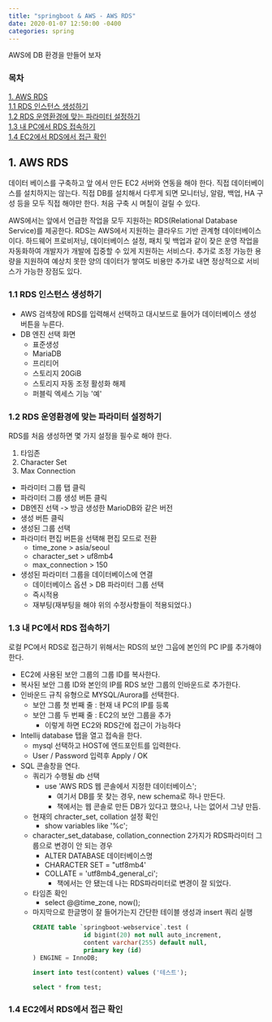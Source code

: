 ```yaml
---
title: "springboot & AWS - AWS RDS"
date: 2020-01-07 12:50:00 -0400
categories: spring
---
```


AWS에 DB 환경을 만들어 보자

### 목차
[1. AWS RDS](#1-aws-rds)<br>
[1.1 RDS 인스턴스 생성하기](#11-rds-인스턴스-생성하기)<br>
[1.2 RDS 운영환경에 맞는 파라미터 설정하기](#12-rds-운영환경에-맞는-파라미터-설정하기)<br>
[1.3 내 PC에서 RDS 접속하기](#13-내-pc에서-rds-접속하기)<br>
[1.4 EC2에서 RDS에서 접근 확인](#14-ec2에서-rds에서-접근-확인)<br>


## 1. AWS RDS
데이터 베이스를 구축하고 앞 에서 만든 EC2 서버와 연동을 해야 한다. 직접 데이터베이스를 설치하지는 않는다. 직접 DB를 설치해서 다루게 되면 모니터닝, 알람, 백업, HA 구성 등을 모두 직접 해야만 한다. 처음 구축 시 며칠이 걸릴 수 있다.

AWS에서는 앞에서 언급한 작업을 모두 지원하는 RDS(Relational Database Service)를 제공한다. RDS는 AWS에서 지원하는 클라우드 기반 관계형 데이터베이스이다. 하드웨어 프로비저닝, 데이터베이스 설정, 패치 및 백업과 같이 잦은 운영 작업을 자동화하여 개발자가 개발에 집중할 수 있게 지원하는 서비스다. 추가로 조정 가능한 용량을 지원하여 예상치 못한 양의 데이터가 쌓여도 비용만 추가로 내면 정상적으로 서비스가 가능한 장점도 있다.

### 1.1 RDS 인스턴스 생성하기
- AWS 검색창에 RDS를 입력해서 선택하고 대시보드로 들어가 데이터베이스 생성 버튼을 누른다.
- DB 엔진 선택 화면
    - 표준생성
    - MariaDB
    - 프리티어
    - 스토리지 20GiB
    - 스토리지 자동 조정 활성화 해제
    - 퍼블릭 엑세스 기능 '예'

### 1.2 RDS 운영환경에 맞는 파라미터 설정하기
RDS를 처음 생성하면 몇 가지 설정을 필수로 해야 한다.
1. 타임존
2. Character Set
3. Max Connection


- 파라미터 그룹 탭 클릭
- 파라미터 그룹 생성 버튼 클릭
- DB엔진 선택 -> 방금 생성한 MarioDB와 같은 버전
- 생성 버튼 클릭
- 생성된 그룹 선택
- 파라미터 편집 버튼을 선택해 편집 모드로 전환
    - time_zone > asia/seoul
    - character_set > uf8mb4
    - max_connection > 150
- 생성된 파라미터 그룹을 데이터베이스에 연결
    - 데이터베이스 옵션 > DB 파라미터 그룹 선택
    - 즉시적용
    - 재부팅(재부팅을 해야 위의 수정사항들이 적용되었다.)

### 1.3 내 PC에서 RDS 접속하기
로컬 PC에서 RDS로 접근하기 위해서는 RDS의 보안 그웁에 본인의 PC IP를 추가해야 한다.

- EC2에 사용된 보안 그룹의 그룹 ID를 복사한다.
- 복사된 보안 그룹 ID와 본인의 IP를 RDS 보안 그룹의 인바운드로 추가한다.
- 인바운드 규칙 유형으로 MYSQL/Aurora를 선택한다.
    - 보안 그룹 첫 번째 줄 : 현재 내 PC의 IP를 등록
    - 보안 그룹 두 번째 줄 : EC2의 보안 그룹을 추가
        - 이렇게 하면 EC2와 RDS간에 접근이 가능하다
- Intellij database 탭을 열고 접속을 한다.
    - mysql 선택하고 HOST에 엔드포인트를 입력한다.
    - User / Password 입력후 Apply / OK
- SQL 콘솔창을 연다.
    - 쿼리가 수행될 db 선택
        - use 'AWS RDS 웹 콘솔에서 지정한 데이터베이스';
            - 여기서 DB를 못 찾는 경우, new schema로 하나 만든다.
            - 책에서는 웹 콘솔로 만든 DB가 있다고 했으나, 나는 없어서 그냥 만듬.
    - 현재의 chracter_set, collation 설정 확인
        - show variables like '%c';
    - character_set_database, collation_connection 2가지가 RDS파라미터 그룹으로 변경이 안 되는 경우
        - ALTER DATABASE 데이터베이스명
        - CHARACTER SET = "utf8mb4'
        - COLLATE = 'utf8mb4_general_ci';
            - 책에서는 안 됐는데 나는 RDS파라미터로 변경이 잘 되었다.
    - 타임존 확인
        - select @@time_zone, now();
    - 마지막으로 한글명이 잘 들어가는지 간단한 테이블 생성과 insert 쿼리 실행
        ```sql
        CREATE table `springboot-webservice`.test (
                      id bigint(20) not null auto_increment,
                      content varchar(255) default null,
                      primary key (id)
        ) ENGINE = InnoDB;

        insert into test(content) values ('테스트');

        select * from test;
        ```

### 1.4 EC2에서 RDS에서 접근 확인